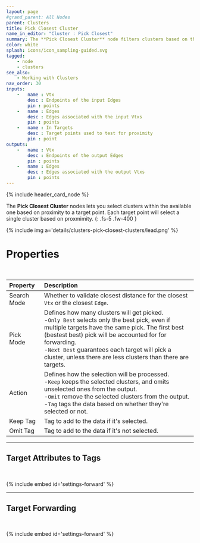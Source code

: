 ```yaml
---
layout: page
#grand_parent: All Nodes
parent: Clusters
title: Pick Closest Cluster
name_in_editor: "Cluster : Pick Closest"
summary: The **Pick Closest Cluster** node filters clusters based on their proximity to target points, allowing selection, omission, or tagging of the closest clusters.
color: white
splash: icons/icon_sampling-guided.svg
tagged:
    - node
    - clusters
see_also:
    - Working with Clusters
nav_order: 30
inputs:
    -   name : Vtx
        desc : Endpoints of the input Edges
        pin : points
    -   name : Edges
        desc : Edges associated with the input Vtxs
        pin : points
    -   name : In Targets
        desc : Target points used to test for proximity
        pin : point
outputs:
    -   name : Vtx
        desc : Endpoints of the output Edges
        pin : points
    -   name : Edges
        desc : Edges associated with the output Vtxs
        pin : points
---
```


{% include header_card_node %}

The **Pick Closest Cluster** nodes lets you select clusters within the available one based on proximity to a target point. Each target point will select a single cluster based on proxmimity.
{: .fs-5 .fw-400 } 

{% include img a='details/clusters-pick-closest-clusters/lead.png' %}

# Properties
<br>

| Property       | Description          |
|:-------------|:------------------|
| Search Mode          | Whether to validate closest distance for the closest `Vtx` or the closest `Edge`. |
| Pick Mode          | Defines how many clusters will get picked.<br>-`Only Best` selects only the best pick, even if multiple targets have the same pick. The first best (bestest best) pick will be accounted for for forwarding.<br>-`Next Best` guarantees each target will pick a cluster, unless there are less clusters than there are targets. |
| Action          | Defines how the selection will be processed.<br>-`Keep` keeps the selected clusters, and omits unselected ones from the output.<br>-`Omit` remove the selected clusters from the output.<br>-`Tag` tags the data based on whether they're selected or not. |
| Keep Tag          | Tag to add to the data if it's selected. |
| Omit Tag          | Tag to add to the data if it's not selected. |

---
## Target Attributes to Tags
<br>

{% include embed id='settings-forward' %}


---
## Target Forwarding
<br>

{% include embed id='settings-forward' %}

